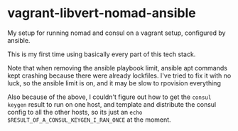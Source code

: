 # vagrant-libvert-nomad-ansible

My setup for running nomad and consul on a vagrant setup, configured by ansible.

This is my first time using basically every part of this tech stack.

Note that when removing the ansible playbook limit, ansible apt commands kept crashing because there were already lockfiles. I've tried to fix it with no luck, so the ansible limit is on, and it may be slow to rpovision everything

Also because of the above, I couldn't figure out how to get the `consul keygen` result to run on one host, and template and distribute the consul config to all the other hosts, so its just an `echo $RESULT_OF_A_CONSUL_KEYGEN_I_RAN_ONCE` at the moment.